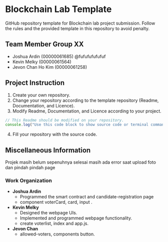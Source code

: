 # Blockchain Lab Template
GitHub repository template for Blockchain lab project submission. Follow the rules and the provided template in this repository to avoid penalty.

## Team Member Group XX
- Joshua Ardin (00000061685) @fufufufufufuf
- Kevin Melky  (00000061564)
- Jevon Chan Ho Kim (00000061258)

## Project Instruction
1. Create your own repository.
2. Change your repository according to the template repository (Readme, Documentation, and Licence).
3. Modify Readme, Documentation, and Licence according to your project.
```js
// This Readme should be modified on your repository.
console.log("Use this code block to show source code or terminal command to install / run your project.")
```
4. Fill your repository with the source code.

## Miscellaneous Information
Projek masih belum sepenuhnya selesai masih ada error saat upload foto dan pindah pindah page

### Work Organization
- **Joshua Ardin**
  - Programmed the smart contract and candidate-registration page
  - component voterCard, card, input .
- **Kevin Melky**
  - Designed the webpage UIs.
  - Implemented and programmed webpage functionality.
  - create voterlist, index and app.js.
- **Jevon Chan**
  - allowed-voters, components button.


